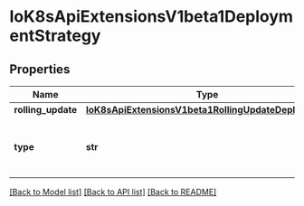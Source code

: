 # IoK8sApiExtensionsV1beta1DeploymentStrategy

## Properties
Name | Type | Description | Notes
------------ | ------------- | ------------- | -------------
**rolling_update** | [**IoK8sApiExtensionsV1beta1RollingUpdateDeployment**](IoK8sApiExtensionsV1beta1RollingUpdateDeployment.md) |  | [optional] 
**type** | **str** | Type of deployment. Can be \&quot;Recreate\&quot; or \&quot;RollingUpdate\&quot;. Default is RollingUpdate. | [optional] 

[[Back to Model list]](../README.md#documentation-for-models) [[Back to API list]](../README.md#documentation-for-api-endpoints) [[Back to README]](../README.md)


